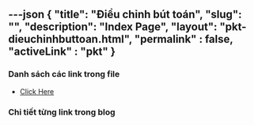 ---json
{
    "title": "Điều chỉnh bút toán",
    "slug": "",
    "description": "Index Page",
    "layout": "pkt-dieuchinhbuttoan.html",
    "permalink" : false,
    "activeLink" : "pkt"
}
---


### Danh sách các link trong file
- [Click Here](./blog-list.html)

### Chi tiết từng link trong blog